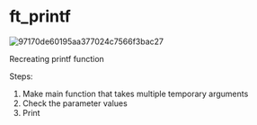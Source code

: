 # ft_printf

![97170de60195aa377024c7566f3bac27](https://github.com/sborshikHlama/ft_printf/assets/100703861/b8e2f330-9641-4d94-811e-8d68202d285e)

Recreating printf function

Steps:

1. Make main function that takes multiple temporary arguments
2. Check the parameter values
3. Print

